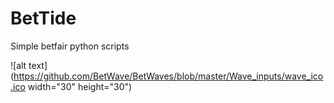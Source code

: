 # BetTide
Simple betfair python scripts


![alt text](https://github.com/BetWave/BetWaves/blob/master/Wave_inputs/wave_ico.ico width="30" height="30")
